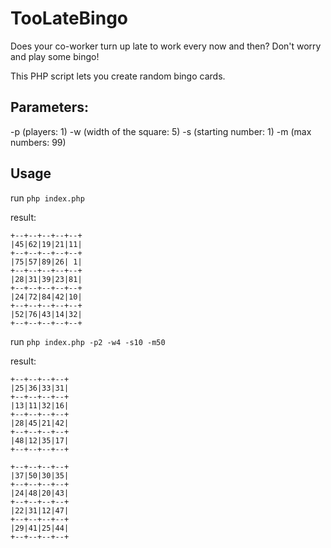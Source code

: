 # TooLateBingo
Does your co-worker turn up late to work every now and then? Don't worry and play some bingo!

This PHP script lets you create random bingo cards.

## Parameters:
 -p (players: 1)
 -w (width of the square: 5)
 -s (starting number: 1)
 -m (max numbers: 99)
 
## Usage
run `php index.php`

result:
```
+--+--+--+--+--+
|45|62|19|21|11|
+--+--+--+--+--+
|75|57|89|26| 1|
+--+--+--+--+--+
|28|31|39|23|81|
+--+--+--+--+--+
|24|72|84|42|10|
+--+--+--+--+--+
|52|76|43|14|32|
+--+--+--+--+--+
```

run `php index.php -p2 -w4 -s10 -m50`

result:
```
+--+--+--+--+
|25|36|33|31|
+--+--+--+--+
|13|11|32|16|
+--+--+--+--+
|28|45|21|42|
+--+--+--+--+
|48|12|35|17|
+--+--+--+--+

+--+--+--+--+
|37|50|30|35|
+--+--+--+--+
|24|48|20|43|
+--+--+--+--+
|22|31|12|47|
+--+--+--+--+
|29|41|25|44|
+--+--+--+--+
```
